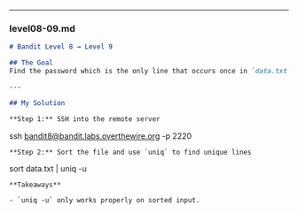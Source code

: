 
---

### level08-09.md

```markdown
# Bandit Level 8 → Level 9

## The Goal  
Find the password which is the only line that occurs once in `data.txt`.

---

## My Solution

**Step 1:** SSH into the remote server  
```
ssh bandit8@bandit.labs.overthewire.org -p 2220

```
**Step 2:** Sort the file and use `uniq` to find unique lines

```
sort data.txt | uniq -u

```
**Takeaways**

- `uniq -u` only works properly on sorted input.

